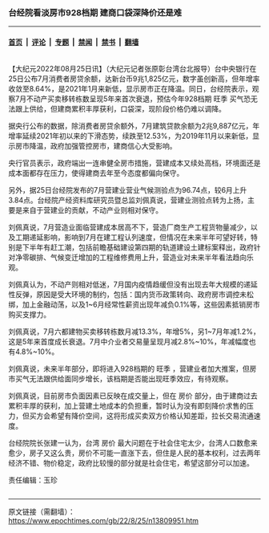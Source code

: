 ### 台经院看淡房市928档期 建商口袋深降价还是难

---

#### [首页](../../../..?n13809951) &nbsp;|&nbsp; [评论](../../../../../epoch-comment?n13809951) &nbsp;|&nbsp; [专题](../../../../../epoch-special?n13809951) &nbsp;|&nbsp; [禁闻](../../../../../epoch-news?n13809951) &nbsp;|&nbsp; [禁书](../../../../../books?n13809951) &nbsp;|&nbsp; [翻墙](https://github.com/gfw-breaker/nogfw/blob/master/README.md?n13809951)


<div class="column" id="artbody" itemprop="articleBody">
 <!-- article content begin -->
 <p>
  【大纪元2022年08月25日讯】（大纪元记者张原彰台湾台北报导）台中央银行在25日公布7月消费者房贷余额，达新台币9兆1,825亿元，数字虽创新高，但年增率收敛至8.64%，是2021年1月来新低，显示房市正在降温。同日，台经院表示，观察7月不动产买卖移转栋数呈现5年来首次衰退，预估今年928档期
  <ok href="https://www.epochtimes.com/gb/tag/%E6%97%BA%E5%AD%A3.html">
   旺季
  </ok>
  买气恐无法跟上供给，但建商累积丰厚获利，口袋深，现阶段价格仍难以调降。
 </p>
 <p>
  据央行公布的数据，除消费者房贷余额外，7月建筑贷款余额为2兆9,887亿元，年增率延续2021年初以来的下滑态势，续跌至12.53%，为2019年11月以来新低，显示房市降温，政府加强管控房市，建商信心大受影响。
 </p>
 <p>
  央行官员表示，政府端出一连串健全房市措施，营建成本又续处高档，环境面还是成本面都存在压力，使得建商去年至今态度都偏向保守。
 </p>
 <p>
  另外，据25日台经院发布的7月营建业营业气候测验点为96.74点，较6月上升3.84点。台经院产经资料库研究员暨总监刘佩真说，营建业测验点转为上扬，主要是来自于营建业的贡献，不动产业则相对保守。
 </p>
 <p>
  刘佩真说，7月营造业面临营建成本居高不下，营造厂商生产工程货物量减少，以及工期递延影响，影响到7月在建工程认列速度，但情况在未来半年可望好转，特别是下半年有赶工潮，包括前瞻基础建设第四期的轨道建设土建标案释出，政府针对净零碳排、气候变迁增加的工程维修费用上升，营造业对未来半年看法趋向乐观。
 </p>
 <p>
  刘佩真认为，不动产则相对低迷，7月国内疫情趋缓但没有出现去年大规模的递延性反弹，原因是受大环境的制约，包括：国内货币政策转向、政府房市调控未松绑，加上金融动荡，以及1~6月经常性薪资出现年减负0.1%等，这些因素抵销房市购买支撑力。
 </p>
 <p>
  刘佩真说，7月六都建物买卖移转栋数月减13.3%，年增5%，另1~7月年减1.2%，这是5年来首度成长衰退。7月中介业者交易量呈现月减2.8%~10%，年减幅度也有4.8%~10%。
 </p>
 <p>
  刘佩真说，未来半年部分，即将进入928档期的
  <ok href="https://www.epochtimes.com/gb/tag/%E6%97%BA%E5%AD%A3.html">
   旺季
  </ok>
  ，营建业者加大推案，但房市买气无法跟供给面同步增长，该档期是否能出现旺季效应，有待观察。
 </p>
 <p>
  刘佩真说，目前房市负面因素已反映在成交量上，但在
  <ok href="https://www.epochtimes.com/gb/tag/%E6%88%BF%E4%BB%B7.html">
   房价
  </ok>
  部分，由于建商过去累积丰厚的获利，加上营建土地成本的负担重，暂时认为没有即刻降价求售的压力，但买方会希望有降价空间，这将形成买卖双方价格认知差距，拉长交易流通速度。
 </p>
 <p>
  台经院院长张建一认为，台湾
  <ok href="https://www.epochtimes.com/gb/tag/%E6%88%BF%E4%BB%B7.html">
   房价
  </ok>
  最大问题在于社会住宅太少，台湾人口数愈来愈少，房子又这么贵，房价不可能一直涨下去，但住是人民的基本权利，过去两年经济不错、物价稳定，政府比较慢的部分就是社会住宅，希望这部分可以加速。
 </p>
 <p>
  责任编辑：玉珍
 </p>
 <!-- article content end -->
</div>


---

原文链接（需翻墙）：https://www.epochtimes.com/gb/22/8/25/n13809951.htm